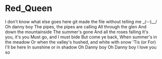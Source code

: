 # Red_Queen
I don't know what else goes here git made the file without telling me \__(-_-)__/
Oh danny boy
The pipes, the pipes are calling
All through the glen
And down the mountainside
The summer's gone
And all the roses falling
It's you, it's you
Must go, and I must bide
But come ye back,
When summer's in the meadow
Or when the valley's hushed, and white with snow
'Tis (or For) I'll be here
In sunshine or in shadow
Oh Danny boy
Oh Danny boy
I love you so
